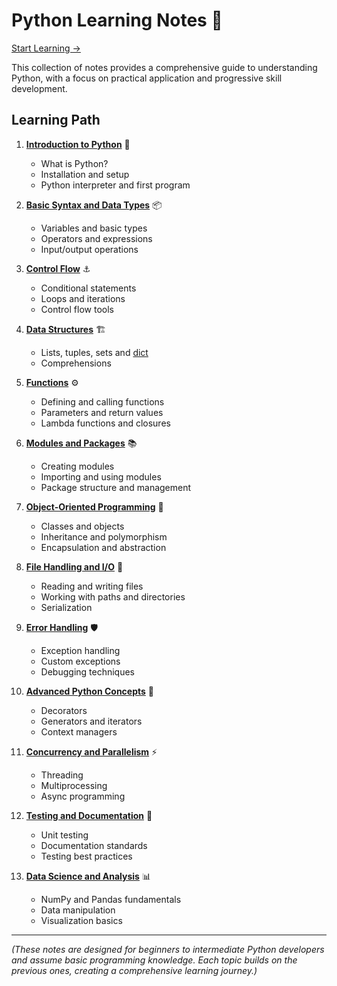 # Python Learning Notes 🐍

[Start Learning ->](./01-introduction.md)

This collection of notes provides a comprehensive guide to understanding Python, with a focus on practical application and progressive skill development.

## Learning Path

1. **[Introduction to Python](./01-introduction.md)** 🌟
   - What is Python?
   - Installation and setup
   - Python interpreter and first program

2. **[Basic Syntax and Data Types](./02-syntax-data-types.md)** 📦
   - Variables and basic types
   - Operators and expressions
   - Input/output operations

3. **[Control Flow](./03-control-flow.md)** ⚓
   - Conditional statements
   - Loops and iterations
   - Control flow tools

4. **[Data Structures](./04-data-structures.md)** 🏗️
   - Lists, tuples, sets and [dict](https://github.com/AlekOmOm/notes_Python/blob/main/04-data-structures.md#dictionaries)
   - Comprehensions

5. **[Functions](./05-functions.md)** ⚙️
   - Defining and calling functions
   - Parameters and return values
   - Lambda functions and closures

6. **[Modules and Packages](./06-modules-packages.md)** 📚
   - Creating modules
   - Importing and using modules
   - Package structure and management

7. **[Object-Oriented Programming](./07-oop.md)** 🧩
   - Classes and objects
   - Inheritance and polymorphism
   - Encapsulation and abstraction

8. **[File Handling and I/O](./08-file-handling.md)** 📂
   - Reading and writing files
   - Working with paths and directories
   - Serialization

9. **[Error Handling](./09-error-handling.md)** 🛡️
   - Exception handling
   - Custom exceptions
   - Debugging techniques

10. **[Advanced Python Concepts](./10-advanced-concepts.md)** 🚀
    - Decorators
    - Generators and iterators
    - Context managers

11. **[Concurrency and Parallelism](./11-concurrency.md)** ⚡
    - Threading
    - Multiprocessing
    - Async programming

12. **[Testing and Documentation](./12-testing.md)** 🧪
    - Unit testing
    - Documentation standards
    - Testing best practices

13. **[Data Science and Analysis](./13-data-science.md)** 📊
    - NumPy and Pandas fundamentals
    - Data manipulation
    - Visualization basics

---

_(These notes are designed for beginners to intermediate Python developers and assume basic programming knowledge. Each topic builds on the previous ones, creating a comprehensive learning journey.)_
